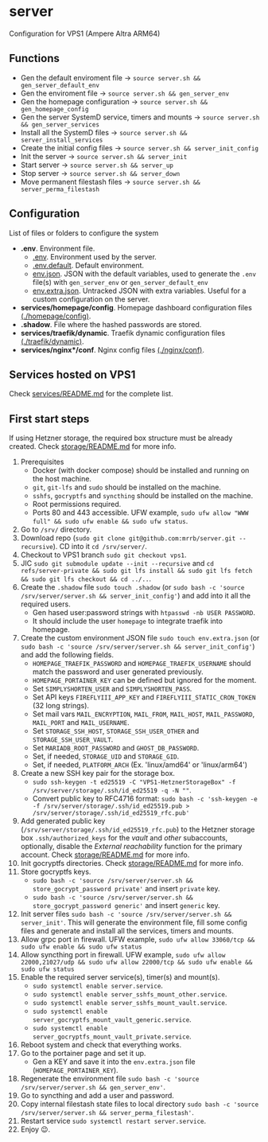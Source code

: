 # server

Configuration for VPS1 (Ampere Altra ARM64)

## Functions

* Gen the default enviroment file -> `source server.sh && gen_server_default_env`
* Gen the enviroment file -> `source server.sh && gen_server_env`
* Gen the homepage configuration -> `source server.sh && gen_homepage_config`
* Gen the server SystemD service, timers and mounts -> `source server.sh && gen_server_services`
* Install all the SystemD files -> `source server.sh && server_install_services`
* Create the initial config files -> `source server.sh && server_init_config`
* Init the server -> `source server.sh && server_init`
* Start server -> `source server.sh && server_up`
* Stop server -> `source server.sh && server_down`
* Move permanent filestash files -> `source server.sh && server_perma_filestash`

## Configuration

List of files or folders to configure the system

* __**.env**__. Environment file.
  * [.env](). Environment used by the server.
  * [.env.default](.env.default). Default environment.
  * [env.json](env.json). JSON with the default variables, used to generate the `.env` file(s) with `gen_server_env` or `gen_server_default_env`
  * [env.extra.json](). Untracked JSON with extra variables. Useful for a custom configuration on the server.
* __**services/homepage/config**__. Homepage dashboard configuration files [(./homepage/config)](homepage/config).
* __**.shadow**__. File where the hashed passwords are stored.
* __**services/traefik/dynamic**__. Traefik dynamic configuration files [(./traefik/dynamic)](traefik/dynamic).
* __**services/nginx\*/conf**__. Nginx config files [(./nginx/conf)](nginx/conf).

## Services hosted on VPS1

Check [services/README.md](services/README.md) for the complete list.

## First start steps

If using Hetzner storage, the required box structure must be already created. Check [storage/README.md](storage/README.md) for more info.

1. Prerequisites
    * Docker (with docker compose) should be installed and running on the host machine.
    * `git`, `git-lfs` and `sudo` should be installed on the machine.
    * `sshfs`, `gocryptfs` and `syncthing` should be installed on the machine.
    * Root permissions required.
    * Ports 80 and 443 accessible. UFW example, `sudo ufw allow "WWW full" && sudo ufw enable && sudo ufw status`.
2. Go to `/srv/` directory.
3. Download repo (`sudo git clone git@github.com:mrrb/server.git --recursive`). CD into it `cd /srv/server/`.
4. Checkout to VPS1 branch `sudo git checkout vps1`.
5. JIC `sudo git submodule update --init --recursive` and `cd refs/server-private && sudo git lfs install && sudo git lfs fetch && sudo git lfs checkout && cd ../..`.
6. Create the `.shadow` file `sudo touch .shadow` (or `sudo bash -c 'source /srv/server/server.sh && server_init_config'`) and add into it all the required users.
    * Gen hased user:password strings with `htpasswd -nb USER PASSWORD`.
    * It should include the user `homepage` to integrate traefik into homepage.
7. Create the custom environment JSON file `sudo touch env.extra.json` (or `sudo bash -c 'source /srv/server/server.sh && server_init_config'`) and add the following fields.
    * `HOMEPAGE_TRAEFIK_PASSWORD` and `HOMEPAGE_TRAEFIK_USERNAME` should match the password and user generated previously.
    * `HOMEPAGE_PORTAINER_KEY` can be defined but ignored for the moment.
    * Set `SIMPLYSHORTEN_USER` and `SIMPLYSHORTEN_PASS`.
    <!-- * Set `AUTHENTIK_POSTGRES_PASSWORD`. -->
    * Set API keys `FIREFLYIII_APP_KEY` and `FIREFLYIII_STATIC_CRON_TOKEN` (32 long strings).
    * Set mail vars `MAIL_ENCRYPTION`, `MAIL_FROM`, `MAIL_HOST`, `MAIL_PASSWORD`, `MAIL_PORT` and `MAIL_USERNAME`.
    * Set `STORAGE_SSH_HOST`, `STORAGE_SSH_USER_OTHER` and `STORAGE_SSH_USER_VAULT`.
    * Set `MARIADB_ROOT_PASSWORD` and `GHOST_DB_PASSWORD`.
    * Set, if needed, `STORAGE_UID` and `STORAGE_GID`.
    * Set, if needed, `PLATFORM_ARCH` (Ex. 'linux/amd64' or 'linux/arm64')
8. Create a new SSH key pair for the storage box.
    * `sudo ssh-keygen -t ed25519 -C "VPS1-HetznerStorageBox" -f /srv/server/storage/.ssh/id_ed25519 -q -N ""`.
    * Convert public key to RFC4716 format: `sudo bash -c 'ssh-keygen -e -f /srv/server/storage/.ssh/id_ed25519.pub > /srv/server/storage/.ssh/id_ed25519_rfc.pub'`
9. Add generated public key (`/srv/server/storage/.ssh/id_ed25519_rfc.pub`) to the Hetzner storage box `.ssh/authorized_keys` for the *vault* and *other* subaccounts, optionally, disable the *External reachability* function for the primary account. Check [storage/README.md](storage/README.md) for more info.
10. Init gocryptfs directories. Check [storage/README.md](storage/README.md) for more info.
11. Store gocryptfs keys.
    * `sudo bash -c 'source /srv/server/server.sh && store_gocrypt_password private'` and insert `private` key.
    * `sudo bash -c 'source /srv/server/server.sh && store_gocrypt_password generic'` and insert `generic` key.
12. Init server files `sudo bash -c 'source /srv/server/server.sh && server_init'`. This will generate the environment file, fill some config files and generate and install all the services, timers and mounts.
13. Allow grpc port in firewall. UFW example, `sudo ufw allow 33060/tcp && sudo ufw enable && sudo ufw status`
14. Allow syncthing port in firewall. UFW example, `sudo ufw allow 22000,21027/udp && sudo ufw allow 22000/tcp && sudo ufw enable && sudo ufw status`
15. Enable the required server service(s), timer(s) and mount(s).
    * `sudo systemctl enable server.service`.
    * `sudo systemctl enable server_sshfs_mount_other.service`.
    * `sudo systemctl enable server_sshfs_mount_vault.service`.
    * `sudo systemctl enable server_gocryptfs_mount_vault_generic.service`.
    * `sudo systemctl enable server_gocryptfs_mount_vault_private.service`.
16. Reboot system and check that everything works.
17. Go to the portainer page and set it up.
    * Gen a KEY and save it into the `env.extra.json` file (`HOMEPAGE_PORTAINER_KEY`).
18. Regenerate the environment file `sudo bash -c 'source /srv/server/server.sh && gen_server_env'`.
19. Go to syncthing and add a user and password.
20. Copy internal filestash state files to local directory `sudo bash -c 'source /srv/server/server.sh && server_perma_filestash'`.
21. Restart service `sudo systemctl restart server.service`.
22. Enjoy 😉.
